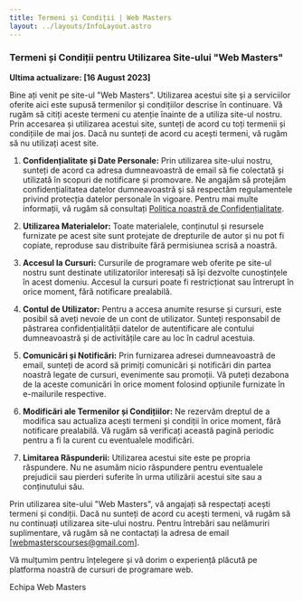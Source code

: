 ```yaml
---
title: Termeni și Condiții | Web Masters
layout: ../layouts/InfoLayout.astro
---
```

### Termeni și Condiții pentru Utilizarea Site-ului "Web Masters"

**Ultima actualizare: [16 August 2023]**

Bine ați venit pe site-ul "Web Masters". Utilizarea acestui site și a serviciilor oferite aici este supusă termenilor și condițiilor descrise în continuare. Vă rugăm să citiți aceste termeni cu atenție înainte de a utiliza site-ul nostru. Prin accesarea și utilizarea acestui site, sunteți de acord cu toți termenii și condițiile de mai jos. Dacă nu sunteți de acord cu acești termeni, vă rugăm să nu utilizați acest site.

1. **Confidențialitate și Date Personale:**
Prin utilizarea site-ului nostru, sunteți de acord ca adresa dumneavoastră de email să fie colectată și utilizată în scopuri de notificare și promovare. Ne angajăm să protejăm confidențialitatea datelor dumneavoastră și să respectăm regulamentele privind protecția datelor personale în vigoare. Pentru mai multe informații, vă rugăm să consultați [Politica noastră de Confidențialitate](/data-protection).

2. **Utilizarea Materialelor:**
Toate materialele, conținutul și resursele furnizate pe acest site sunt protejate de drepturile de autor și nu pot fi copiate, reproduse sau distribuite fără permisiunea scrisă a noastră.

3. **Accesul la Cursuri:**
Cursurile de programare web oferite pe site-ul nostru sunt destinate utilizatorilor interesați să își dezvolte cunoștințele în acest domeniu. Accesul la cursuri poate fi restricționat sau întrerupt în orice moment, fără notificare prealabilă.

4. **Contul de Utilizator:**
Pentru a accesa anumite resurse și cursuri, este posibil să aveți nevoie de un cont de utilizator. Sunteți responsabil de păstrarea confidențialității datelor de autentificare ale contului dumneavoastră și de activitățile care au loc în cadrul acestuia.

5. **Comunicări și Notificări:**
Prin furnizarea adresei dumneavoastră de email, sunteți de acord să primiți comunicări și notificări din partea noastră legate de cursuri, evenimente sau promoții. Vă puteți dezabona de la aceste comunicări în orice moment folosind opțiunile furnizate în e-mailurile respective.

6. **Modificări ale Termenilor și Condițiilor:**
Ne rezervăm dreptul de a modifica sau actualiza acești termeni și condiții în orice moment, fără notificare prealabilă. Vă rugăm să verificați această pagină periodic pentru a fi la curent cu eventualele modificări.

7. **Limitarea Răspunderii:**
Utilizarea acestui site este pe propria răspundere. Nu ne asumăm nicio răspundere pentru eventualele prejudicii sau pierderi suferite în urma utilizării acestui site sau a conținutului său.

Prin utilizarea site-ului "Web Masters", vă angajați să respectați acești termeni și condiții. Dacă nu sunteți de acord cu acești termeni, vă rugăm să nu continuați utilizarea site-ului nostru. Pentru întrebări sau nelămuriri suplimentare, vă rugăm să ne contactați la adresa de email [webmasterscourses@gmail.com].

Vă mulțumim pentru înțelegere și vă dorim o experiență plăcută pe platforma noastră de cursuri de programare web.

Echipa Web Masters